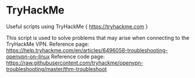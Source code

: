 # TryHackMe
Useful scripts using TryHackMe { https://tryhackme.com }


This script is used to solve problems that may arise when connecting to the TryHackMe VPN.
Reference page: https://help.tryhackme.com/en/articles/6496058-troubleshooting-openvpn-on-linux
Reference code page: https://raw.githubusercontent.com/tryhackme/openvpn-troubleshooting/master/thm-troubleshoot
